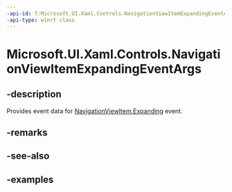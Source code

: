 ```yaml
---
-api-id: T:Microsoft.UI.Xaml.Controls.NavigationViewItemExpandingEventArgs
-api-type: winrt class
---
```


# Microsoft.UI.Xaml.Controls.NavigationViewItemExpandingEventArgs

<!--
public sealed class NavigationViewItemExpandingEventArgs
-->


## -description
Provides event data for [NavigationViewItem.Expanding](navigationview_collapsed.md) event.

## -remarks

## -see-also

## -examples


